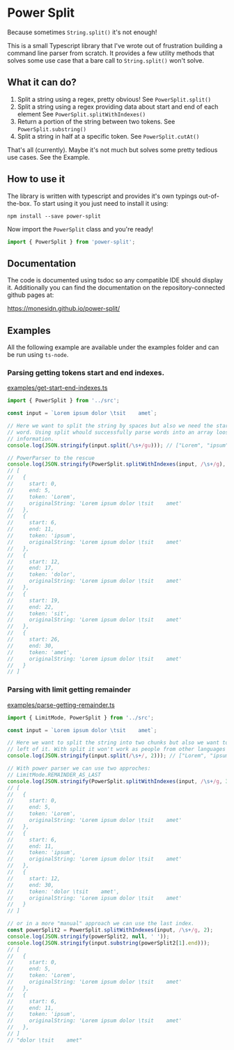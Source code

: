 # Power Split
Because sometimes `String.split()` it's not enough!

This is a small Typescript library that I've wrote out of frustration building a command line parser from scratch. It provides a few utility methods that solves some use case that a bare call to `String.split()` won't solve.

## What it can do?
1. Split a string using a regex, pretty obvious! See `PowerSplit.split()`
1. Split a string using a regex providing data about start and end of each element See `PowerSplit.splitWithIndexes()`
1. Return a portion of the string between two tokens. See `PowerSplit.substring()`
1. Split a string in half at a specific token. See `PowerSplit.cutAt()`

That's all (currently). Maybe it's not much but solves some pretty tedious use cases. See the Example.

## How to use it
The library is written with typescript and provides it's own typings out-of-the-box. To start using it you just need to install it using:

```
npm install --save power-split
```

Now import the `PowerSplit` class and you're ready!
```typescript
import { PowerSplit } from 'power-split';
```

## Documentation
The code is documented using tsdoc so any compatible IDE should display it. Additionally you can find the documentation on the repository-connected github pages at: 

https://monesidn.github.io/power-split/

## Examples
All the following example are available under the examples folder and can be run using `ts-node`.

### Parsing getting tokens start and end indexes.
[examples/get-start-end-indexes.ts](examples/get-start-end-indexes.ts)
```typescript
import { PowerSplit } from '../src';

const input = `Lorem ipsum dolor \tsit    amet`;

// Here we want to split the string by spaces but also we need the start of each
// word. Using split whould successfully parse words into an array loosing index
// information.
console.log(JSON.stringify(input.split(/\s+/gu))); // ["Lorem", "ipsum", "dolor", "sit", "amet"]

// PowerParser to the rescue
console.log(JSON.stringify(PowerSplit.splitWithIndexes(input, /\s+/g), null, ' '));
// [
//   {
//     start: 0,
//     end: 5,
//     token: 'Lorem',
//     originalString: 'Lorem ipsum dolor \tsit    amet'
//   },
//   {
//     start: 6,
//     end: 11,
//     token: 'ipsum',
//     originalString: 'Lorem ipsum dolor \tsit    amet'
//   },
//   {
//     start: 12,
//     end: 17,
//     token: 'dolor',
//     originalString: 'Lorem ipsum dolor \tsit    amet'
//   },
//   {
//     start: 19,
//     end: 22,
//     token: 'sit',
//     originalString: 'Lorem ipsum dolor \tsit    amet'
//   },
//   {
//     start: 26,
//     end: 30,
//     token: 'amet',
//     originalString: 'Lorem ipsum dolor \tsit    amet'
//   }
// ]

```

### Parsing with limit getting remainder
[examples/parse-getting-remainder.ts](examples/parse-getting-remainder.ts)
```typescript
import { LimitMode, PowerSplit } from '../src';

const input = `Lorem ipsum dolor \tsit    amet`;

// Here we want to split the string into two chunks but also we want to get what is
// left of it. With split it won't work as people from other languages expect.
console.log(JSON.stringify(input.split(/\s+/, 2))); // ["Lorem", "ipsum"]

// With power parser we can use two approches:
// LimitMode.REMAINDER_AS_LAST
console.log(JSON.stringify(PowerSplit.splitWithIndexes(input, /\s+/g, 3, LimitMode.REMAINDER_AS_LAST), null, ' '));
// [
//   {
//     start: 0,
//     end: 5,
//     token: 'Lorem',
//     originalString: 'Lorem ipsum dolor \tsit    amet'
//   },
//   {
//     start: 6,
//     end: 11,
//     token: 'ipsum',
//     originalString: 'Lorem ipsum dolor \tsit    amet'
//   },
//   {
//     start: 12,
//     end: 30,
//     token: 'dolor \tsit    amet',
//     originalString: 'Lorem ipsum dolor \tsit    amet'
//   }
// ]

// or in a more "manual" approach we can use the last index.
const powerSplit2 = PowerSplit.splitWithIndexes(input, /\s+/g, 2);
console.log(JSON.stringify(powerSplit2, null, ' '));
console.log(JSON.stringify(input.substring(powerSplit2[1].end)));
// [
//   {
//     start: 0,
//     end: 5,
//     token: 'Lorem',
//     originalString: 'Lorem ipsum dolor \tsit    amet'
//   },
//   {
//     start: 6,
//     end: 11,
//     token: 'ipsum',
//     originalString: 'Lorem ipsum dolor \tsit    amet'
//   },
// ]
// "dolor \tsit    amet"
```
